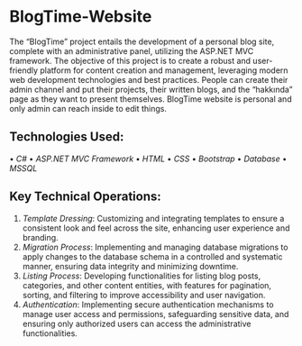 # BlogTime-Website
The “BlogTime” project entails the development of a personal blog site, complete with an 
administrative panel, utilizing the ASP.NET MVC framework. The objective of this project is 
to create a robust and user-friendly platform for content creation and management, leveraging 
modern web development technologies and best practices. People can create their admin 
channel and put their projects, their written blogs, and the “hakkında” page as they want to 
present themselves. BlogTime website is personal and only admin can reach inside to edit 
things.
## Technologies Used:
• *C#*
• *ASP.NET MVC Framework*
• *HTML*
• *CSS*
• *Bootstrap*
• *Database*
• *MSSQL*
## Key Technical Operations:
1. *Template Dressing*: Customizing and integrating templates to ensure a consistent look 
and feel across the site, enhancing user experience and branding.
2. *Migration Process*: Implementing and managing database migrations to apply 
changes to the database schema in a controlled and systematic manner, ensuring data 
integrity and minimizing downtime.
3. *Listing Process*: Developing functionalities for listing blog posts, categories, and 
other content entities, with features for pagination, sorting, and filtering to improve 
accessibility and user navigation.
4. *Authentication*: Implementing secure authentication mechanisms to manage user 
access and permissions, safeguarding sensitive data, and ensuring only authorized 
users can access the administrative functionalities.

